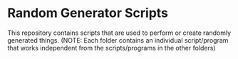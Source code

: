 # Random Generator Scripts
This repository contains scripts that are used to perform or create randomly generated things. (NOTE: Each folder contains an individual script/program that works independent from the scripts/programs in the other folders)
